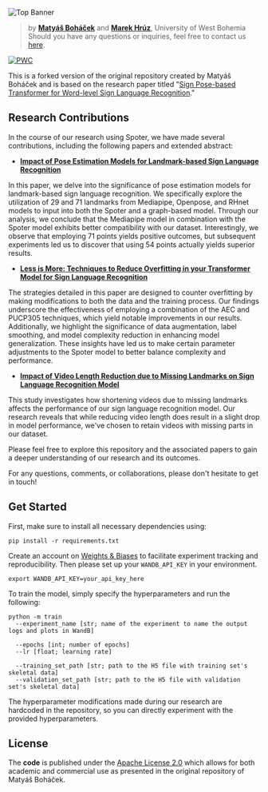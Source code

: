 ![Top Banner](https://data.matsworld.io/signlanguagerecognition/GitHub_banner.png)

> by **[Matyáš Boháček](https://github.com/matyasbohacek)** and **[Marek Hrúz](https://github.com/mhruz)**, University of West Bohemia <br>
> Should you have any questions or inquiries, feel free to contact us [here](mailto:matyas.bohacek@matsworld.io).

[![PWC](https://img.shields.io/endpoint.svg?url=https://paperswithcode.com/badge/sign-pose-based-transformer-for-word-level/sign-language-recognition-on-lsa64)](https://paperswithcode.com/sota/sign-language-recognition-on-lsa64?p=sign-pose-based-transformer-for-word-level)


This is a forked version of the original repository created by Matyáš Boháček and is based on the research paper titled "[Sign Pose-based Transformer for Word-level Sign Language Recognition](https://openaccess.thecvf.com/content/WACV2022W/HADCV/html/Bohacek_Sign_Pose-Based_Transformer_for_Word-Level_Sign_Language_Recognition_WACVW_2022_paper.html)." 

## Research Contributions

In the course of our research using Spoter, we have made several contributions, including the following papers and extended abstract:

- **[Impact of Pose Estimation Models for Landmark-based Sign Language Recognition](https://research.latinxinai.org/papers/neurips/2022/pdf/18_CameraReady.pdf)**

In this paper, we delve into the significance of pose estimation models for landmark-based sign language recognition. We specifically explore the utilization of 29 and 71 landmarks from Mediapipe, Openpose, and RHnet models to input into both the Spoter and a graph-based model. Through our analysis, we conclude that the Mediapipe model in combination with the Spoter model exhibits better compatibility with our dataset. Interestingly, we observe that employing 71 points yields positive outcomes, but subsequent experiments led us to discover that using 54 points actually yields superior results.

- **[Less is More: Techniques to Reduce Overfitting in your Transformer Model for Sign Language Recognition](https://research.latinxinai.org/papers/cvpr/2023/pdf/Joe_Huamani.pdf)**

The strategies detailed in this paper are designed to counter overfitting by making modifications to both the data and the training process. Our findings underscore the effectiveness of employing a combination of the AEC and PUCP305 techniques, which yield notable improvements in our results. Additionally, we highlight the significance of data augmentation, label smoothing, and model complexity reduction in enhancing model generalization. These insights have led us to make certain parameter adjustments to the Spoter model to better balance complexity and performance. 

- **[Impact of Video Length Reduction due to Missing Landmarks on Sign Language Recognition Model](https://research.latinxinai.org/papers/cvpr/2023/pdf/Carlos_Vasquez.pdf)**

This study investigates how shortening videos due to missing landmarks affects the performance of our sign language recognition model. Our research reveals that while reducing video length does result in a slight drop in model performance, we've chosen to retain videos with missing parts in our dataset.


Please feel free to explore this repository and the associated papers to gain a deeper understanding of our research and its outcomes.

For any questions, comments, or collaborations, please don't hesitate to get in touch!

## Get Started

First, make sure to install all necessary dependencies using:

```shell
pip install -r requirements.txt
```

Create an account on [Weights & Biases](https://wandb.ai/) to facilitate experiment tracking and reproducibility. Then please set up your `WANDB_API_KEY` in your environment.

```
export WANDB_API_KEY=your_api_key_here
```

To train the model, simply specify the hyperparameters and run the following:

```
python -m train
  --experiment_name [str; name of the experiment to name the output logs and plots in WandB]
  
  --epochs [int; number of epochs]
  --lr [float; learning rate]
  
  --training_set_path [str; path to the H5 file with training set's skeletal data]
  --validation_set_path [str; path to the H5 file with validation set's skeletal data]
```

The hyperparameter modifications made during our research are hardcoded in the repository, so you can directly experiment with the provided hyperparameters.

## License

The **code** is published under the [Apache License 2.0](https://github.com/matyasbohacek/spoter/blob/main/LICENSE) which allows for both academic and commercial use as presented in the original repository of Matyáš Boháček.